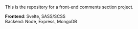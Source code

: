 This is the repository for a front-end comments section project. 

<b>Frontend</b>: Svelte, SASS/SCSS <br>
Backend: Node, Express, MongoDB
